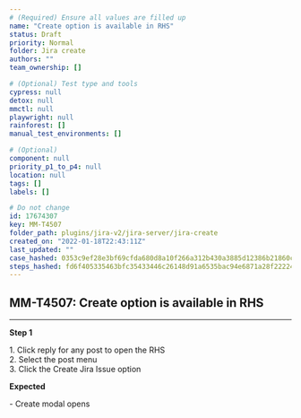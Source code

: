 ```yaml
---
# (Required) Ensure all values are filled up
name: "Create option is available in RHS"
status: Draft
priority: Normal
folder: Jira create
authors: ""
team_ownership: []

# (Optional) Test type and tools
cypress: null
detox: null
mmctl: null
playwright: null
rainforest: []
manual_test_environments: []

# (Optional)
component: null
priority_p1_to_p4: null
location: null
tags: []
labels: []

# Do not change
id: 17674307
key: MM-T4507
folder_path: plugins/jira-v2/jira-server/jira-create
created_on: "2022-01-18T22:43:11Z"
last_updated: ""
case_hashed: 0353c9ef28e3bf69cfda680d8a10f266a312b430a3885d12386b21860c1235239707a7be2929639263a225c99304d467
steps_hashed: fd6f405335463bfc35433446c26148d91a6535bac94e6871a28f22224b34950888c9063aee99e8bf943d8cb1f364d2be
---
```


## MM-T4507: Create option is available in RHS

---

**Step 1**

1\. Click reply for any post to open the RHS\
2\. Select the post menu\
3\. Click the Create Jira Issue option

**Expected**

\- Create modal opens
